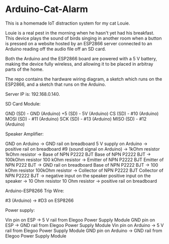 # Arduino-Cat-Alarm

This is a homemade IoT distraction system for my cat Louie. 

Louie is a real pest in the morning when he hasn't yet had his breakfast. This device plays the sound of birds singing in another room when a button is pressed on a website hosted by an ESP2866 server connected to an Arduino reading off the audio file off an SD card. 

Both the Arduino and the ESP2866 board are powered with a 5 V battery, making the device fully wireless, and allowing it to be placed in arbitray parts of the home.

The repo contains the hardware wiring diagram, a sketch which runs on the ESP2866, and a sketch that runs on the Arduino.

Server IP is: 192.168.0.140.

SD Card Module:

GND (SD) - GND (Arduino)
+5 (SD) - 5V (Arduino)
CS (SD) - #10 (Arduino)
MOSI (SD) - #11 (Arduino)
SCK (SD) - #13 (Arduino)
MISO (SD) - #12 (Arduino)

Speaker Amplifier: 

GND on Arduino -> GND rail on breadboard
5 V supply on Arduino -> positive rail on breadboard
#9 (sound signal on Arduino) -> 1kOhm resistor
1kOhm resistor -> Base of NPN P2222 BJT
Base of NPN P2222 BJT -> 100kOhm resistor
100 kOhm resistor -> Emitter of NPN P2222 BJT
Emitter of NPN P222 BJT -> GND rail on breadboard
Base of NPN P2222 BJT -> 100 kOhm resistor 
100kOhm resistor -> Collector of NPN P2222 BJT
Collector of NPN P2222 BJT -> negative input on the speaker
positive input on the speaker -> 10 Ohm resistor
10 Ohm resistor -> positive rail on breadboard

Arduino-ESP8266 Trip Wire:

#3 (Arduino) -> #D3 on ESP8266

Power supply:

Vin pin on ESP -> 5 V rail from Elegoo Power Supply Module
GND pin on ESP -> GND rail from Elegoo Power Supply Module
Vin pin on Arduino -> 5 V rail from Elegoo Power Supply Module
GND pin on Arduino -> GND rail from Elegoo Power Supply Module


